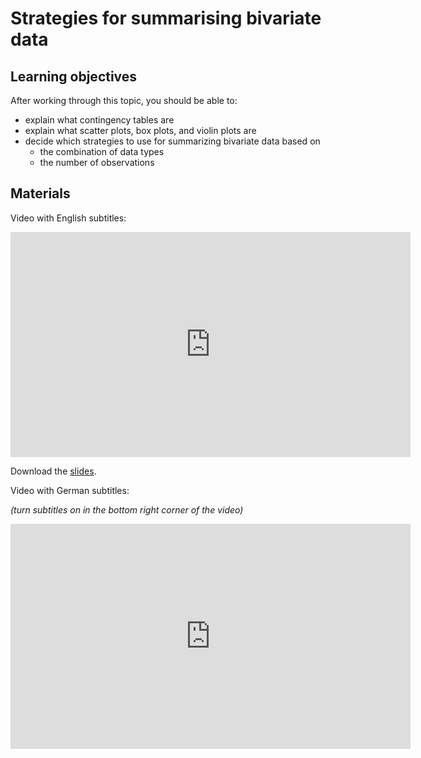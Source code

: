 # Strategies for summarising bivariate data

## Learning objectives

After working through this topic, you should be able to:

- explain what contingency tables are
- explain what scatter plots, box plots, and violin plots are
- decide which strategies to use for summarizing bivariate data based on
  - the combination of data types
  - the number of observations

## Materials

Video with English subtitles:

<iframe
  src="https://electure.uni-bonn.de/paella7/ui/watch.html?id=XXXXX"
  width="640"
  height="360"
  frameborder="0"
  allowfullscreen
></iframe>

Download the [slides](chapter_template-strategies.pdf).

Video with German subtitles:

*(turn subtitles on in the bottom right corner of the video)*

<iframe
  src="https://electure.uni-bonn.de/paella7/ui/watch.html?id=XXXXX"
  width="640"
  height="360"
  frameborder="0"
  allowfullscreen
></iframe>
